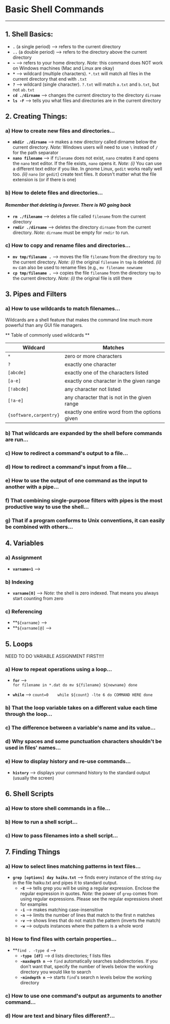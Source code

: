 # Basic Shell Commands
***

## 1. Shell Basics:
* **`.`** (a single period) --> refers to the current directory
* **`..`** (a double period) --> refers to the directory above the current directory
* **`~`** --> refers to your home directory. _Note:_ this command does NOT work on Windows machines (Mac and Linux are okay)
* **`*`** --> wildcard (multiple characters). `*.txt` will match all files in the current directory that end with `.txt`
* **`?`** --> wildcard (single character). `?.txt` will match `a.txt` and `b.txt`, but not `ab.txt`
* **`cd ./dirname`** --> changes the current directory to the directory `dirname` 
* **`ls -F`** --> tells you what files and directories are in the current directory



## 2. Creating Things:
### a) How to create new files and directories...
* **`mkdir ./dirname`** --> makes a new directory called dirname below the current directory. _Note:_ Windows users will need to use `\` instead of `/` for the path separator
* **`nano filename`** --> if `filename` does not exist, `nano` creates it and opens the `nano` text editor. If the file exists, `nano` opens it. _Note:_ _(i)_ You can use a different text editor if you like.  In gnome Linux, `gedit` works really well too. _(ii)_ `nano` (or `gedit`) create text files. It doesn't matter what the file extension is (or if there is one)

### b) How to delete files and directories...
#### _Remember that deleting is forever. There is NO going back_
* **`rm ./filename`** --> deletes a file called `filename` from the current directory 
* **`rmdir ./dirname`** --> deletes the directory `dirname` from the current directory. _Note:_ `dirname` must be empty for `rmdir` to run.

### c) How to copy and rename files and directories...
* **`mv tmp/filename .`** --> moves the file `filename` from the directory `tmp` to the current directory. _Note:_ _(i)_ the original `filename` in `tmp` is deleted. _(ii)_ `mv` can also be used to rename files (e.g., `mv filename newname`
* **`cp tmp/filename .`** --> copies the file `filename` from the directory `tmp` to the current directory. _Note:_ _(i)_ the original file is still there



## 3. Pipes and Filters
### a) How to use wildcards to match filenames...
Wildcards are a shell feature that makes the command line much more powerful than any GUI file managers. 


** Table of commonly used wildcards **

| Wildcard               | Matches                                        |  
|------------------------|------------------------------------------------|  
| `*`                    | zero or more characters                        |  
| `?`                    | exactly one character                          |  
| `[abcde]`              | exactly one of the characters listed           |  
| `[a-e]`                | exactly one character in the given range       |  
| `[!abcde]`             | any character not listed                       |  
| `[!a-e]`               | any character that is not in the given range   |  
| `{software,carpentry}` | exactly one entire word from the options given |  



### b) That wildcards are expanded by the shell before commands are run...
### c) How to redirect a command's output to a file...
### d) How to redirect a command's input from a file...
### e) How to use the output of one command as the input to another with a pipe...
### f) That combining single-purpose filters with pipes is the most productive way to use the shell...
### g) That if a program conforms to Unix conventions, it can easily be combined with others...



## 4. Variables
### a) Assignment
* **`varname=1`** -->

### b) Indexing 
* **`varname[0]`** --> _Note:_ the shell is zero indexed.  That means you always start counting from zero

### c) Referencing
* **`${varname}` -->
* **`${varname[@]` --> 

 

## 5. Loops
NEED TO DO VARIABLE ASSIGNMENT FIRST!!!!
### a) How to repeat operations using a loop...
* **`for`** -->  
    `for filename in *.dat
    do
      mv ${filename} ${newname}
    done`
    
* **`while`** -->
    `count=0   
     while ${count} -lte 6
     do
       COMMAND HERE
     done`

### b) That the loop variable takes on a different value each time through the loop...
### c) The difference between a variable's name and its value...
### d) Why spaces and some punctuation characters shouldn't be used in files' names...
### e) How to display history and re-use commands...
* **`history`** --> displays your command history to the standard output (usually the screen)



## 6. Shell Scripts
### a) How to store shell commands in a file...
### b) How to run a shell script...
### c) How to pass filenames into a shell script...



## 7. Finding Things
### a) How to select lines matching patterns in text files...
* **`grep [options] day haiku.txt`** --> finds every instance of the string `day` in the file haiku.txt and pipes it to standard output. 
	* **`-E`** --> tells grep you will be using a regular expression. Enclose the regular expression in quotes. _Note:_ the power of `grep` comes from using regular expressions. Please see the regular expressions sheet for examples
	* **`-i`** --> makes matching case-insensitive
	* **`-n`** --> limits the number of lines that match to the first n matches
	* **`-v`** --> shows lines that do not match the pattern (inverts the match) 			
	* **`-w`** --> outputs instances where the pattern is a whole word

### b) How to find files with certain properties...
* **`find . -type d` -->
	* **`-type [df]`** --> d lists directories; f lists files
	* **`-maxdepth n`** --> `find` automatically searches subdirectories. If you don't want that, specify the number of levels below the working directory you would like to search
	* **`-mindepth n`** --> starts `find`'s search n levels below the working directory
	
### c) How to use one command's output as arguments to another command...

### d) How are text and binary files different?...

